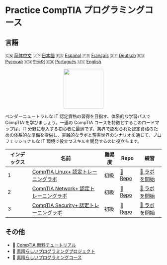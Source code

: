 # Practice CompTIA プログラミングコース

## 言語

🇨🇳 [简体中文](README_zh.md) 🇯🇵 [日本語](README_ja.md) 🇪🇸 [Español](README_es.md) 🇫🇷 [Français](README_fr.md) 🇩🇪 [Deutsch](README_de.md) 🇷🇺 [Русский](README_ru.md) 🇰🇷 [한국어](README_ko.md) 🇧🇷 [Português](README_pt.md) 🇺🇸 [English](README.md) 

<div align="center">
<img width="128px" src="https://file.labex.io/path/ZbzxjVKrvgFc.png">
</div>

ベンダーニュートラルな IT 認定資格の習得を目指す、体系的な学習パスで CompTIA を学びましょう。一連の CompTIA コースを特徴とするこのロードマップは、IT 分野に参入する初心者に最適です。業界で認められた認定資格のための体系的な準備を提供し、実践的なラボと現実世界のシナリオを通じて、プロフェッショナルな IT 環境で役立つスキルを開発するのに役立ちます。

|   インデックス | 名前                                                                                                      | 難易度   | Repo                                                                         | 練習                                                                             |
|----------------|-----------------------------------------------------------------------------------------------------------|----------|------------------------------------------------------------------------------|----------------------------------------------------------------------------------|
|              1 | [CompTIA Linux+ 認定トレーニングラボ](https://labex.io/ja/courses/comptia-linux-plus-training-labs)       | 初級     | [🔗 Repo](https://github.com/labex-labs/comptia-linux-plus-training-labs)    | [🚀 ラボを開始](https://labex.io/ja/courses/comptia-linux-plus-training-labs)    |
|              2 | [CompTIA Network+ 認定トレーニングラボ](https://labex.io/ja/courses/comptia-network-plus-training-labs)   | 初級     | [🔗 Repo](https://github.com/labex-labs/comptia-network-plus-training-labs)  | [🚀 ラボを開始](https://labex.io/ja/courses/comptia-network-plus-training-labs)  |
|              3 | [CompTIA Security+ 認定トレーニングラボ](https://labex.io/ja/courses/comptia-security-plus-training-labs) | 初級     | [🔗 Repo](https://github.com/labex-labs/comptia-security-plus-training-labs) | [🚀 ラボを開始](https://labex.io/ja/courses/comptia-security-plus-training-labs) |

## その他

- 🔗 [CompTIA 無料チュートリアル](https://github.com/labex-labs/comptia-free-tutorials)
- 🔗 [素晴らしいプログラミングプロジェクト](https://github.com/labex-labs/awesome-programming-projects)
- 🔗 [素晴らしいプログラミングコース](https://github.com/labex-labs/awesome-programming-courses)


